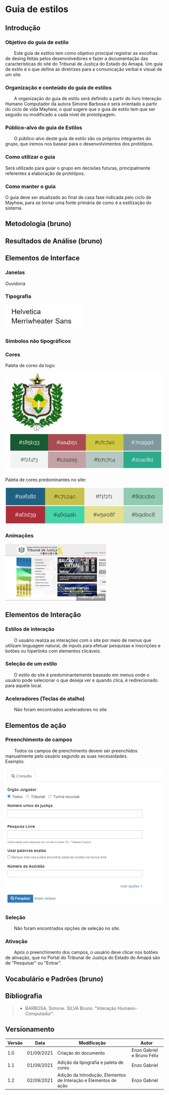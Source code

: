 # Guia de estilos

## Introdução

### Objetivo do guia de estilo

&emsp;&emsp;Este guia de estilos tem como objetivo principal registrar as escolhas de desing feitas pelos desenvolvedores e fazer a documentação das características do site do Tribunal de Justiça do Estado do Amapá. Um guia de estilo é o que define as diretrizes para a comunicação verbal e visual de um site.

### Organização e conteúdo do guia de estilos

&emsp;&emsp;A organização do guia de estilo será definido a partir do livro Interação Humano Computador da autora Simone Barbosa e será orientado a partir do ciclo de vida Mayhew, o qual sugere que o guia de estilo tem que ser seguido ou modificado a cada nível de prototipagem.

### Público-alvo do guia de Estilos

&emsp;&emsp;O público-alvo deste guia de estilo são os próprios integrantes do grupo, que iremos nos basear para o desenvolvimentos dos protótipos.

### Como utilizar o guia

Será utilizado para guiar o grupo em decisões futuras, principalmente referentes a elaboração de protótipos.

### Como manter o guia 

O guia deve ser atualizado ao final de casa fase indicada pelo ciclo de Mayhew, para se tornar uma fonte primária de como é a estilização do sistema.

## Metodologia (bruno)

## Resultados de Análise (bruno)

## Elementos de Interface

### Janelas
Ouvidoria

### Tipografia

![Tipografia](../assets/guia-de-estilos/tipografia.png)

### Símbolos não tipográficos

### Cores

Paleta de cores da logo:

![Paleta Logo](../assets/guia-de-estilos/paleta-de-cores-logo.png)

Paleta de cores predominantes no site:

![Paleta Site](../assets/guia-de-estilos/paleta-de-cores-site.png)

### Animações

![Animação 1](../assets/guia-de-estilos/menu.gif)

## Elementos de Interação

### Estilos de interação

&emsp;&emsp;O usuário realiza as interações com o site por meio de menus que utilizam linguagem natural, de inputs para efetuar pesquisas e inscrições e botões ou hiperlinks com elementos clicáveis.
### Seleção de um estilo

&emsp;&emsp;O estilo do site é predominantemente baseado em menus onde o usuário pode selecionar o que deseja ver e quando clica, é redirecionado para aquele local.
### Aceleradores (Teclas de atalho)

&emsp;&emsp;Não foram encontrados aceleradores no site
## Elementos de ação 

### Preenchimento de campos

&emsp;&emsp;Todos os campos de prenchimento devem ser preenchidos manualmente pelo usuário segundo as suas necessidades.<br>Exemplo:

![Prenchimento de campo](../assets/guia-de-estilos/preenchimento-de-campo.png)
### Seleção

&emsp;&emsp;Não foram encontrados opções de seleção no site.

### Ativação

&emsp;&emsp;Após o preenchimento dos campos, o usuário deve clicar nos botões de ativação, que no Portal do Tribunal de Justiça do Estado do Amapá são de "Pesquisar" ou "Entrar".

## Vocabulário e Padrões (bruno)

## Bibliografia
> - BARBOSA, Simone. SILVA Bruno. "Interação Humano-Computador".
## Versionamento

| Versão | Data | Modificação | Autor |
|--|--|--|--|
| 1.0 | 01/09/2021 | Criação do documento | Enzo Gabriel e Bruno Félix |
| 1.1 | 01/09/2021 | Adição da tipografia e paleta de cores | Enzo Gabriel |
| 1.2 | 02/09/2021 | Adição da Introdução, Elementos de Interação e Elementos de ação | Enzo Gabriel |
